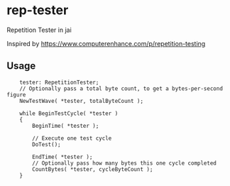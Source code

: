 # rep-tester
Repetition Tester in jai

Inspired by https://www.computerenhance.com/p/repetition-testing


## Usage

```
    tester: RepetitionTester;
    // Optionally pass a total byte count, to get a bytes-per-second figure
    NewTestWave( *tester, totalByteCount );

    while BeginTestCycle( *tester )
    {
        BeginTime( *tester );

        // Execute one test cycle
        DoTest();

        EndTime( *tester );
        // Optionally pass how many bytes this one cycle completed
        CountBytes( *tester, cycleByteCount );
    }
```
